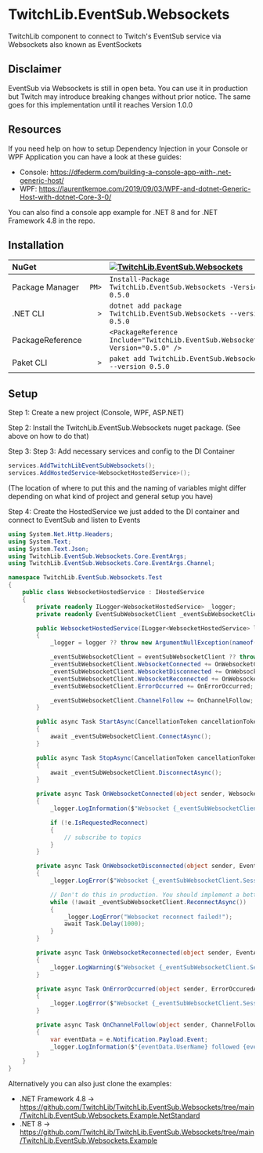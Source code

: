 # TwitchLib.EventSub.Websockets
TwitchLib component to connect to Twitch's EventSub service via Websockets also known as EventSockets

## Disclaimer
EventSub via Websockets is still in open beta.
You can use it in production but Twitch may introduce breaking changes without prior notice.
The same goes for this implementation until it reaches Version 1.0.0

## Resources
If you need help on how to setup Dependency Injection in your Console or WPF Application you can have a look at these guides:
- Console: https://dfederm.com/building-a-console-app-with-.net-generic-host/
- WPF: https://laurentkempe.com/2019/09/03/WPF-and-dotnet-Generic-Host-with-dotnet-Core-3-0/

You can also find a console app example for .NET 8 and for .NET Framework 4.8 in the repo.

## Installation

| NuGet            |       | [![TwitchLib.EventSub.Websockets][1]][2]                                       |
| :--------------- | ----: | :--------------------------------------------------------------------------- |
| Package Manager  | `PM>` | `Install-Package TwitchLib.EventSub.Websockets -Version 0.5.0`                 |
| .NET CLI         | `>`   | `dotnet add package TwitchLib.EventSub.Websockets --version 0.5.0`             |
| PackageReference |       | `<PackageReference Include="TwitchLib.EventSub.Websockets" Version="0.5.0" />` |
| Paket CLI        | `>`   | `paket add TwitchLib.EventSub.Websockets --version 0.5.0`                      |

[1]: https://img.shields.io/nuget/v/TwitchLib.EventSub.Websockets.svg?label=TwitchLib.EventSub.Websockets
[2]: https://www.nuget.org/packages/TwitchLib.EventSub.Websockets

## Setup

Step 1: Create a new project (Console, WPF, ASP.NET)

Step 2: Install the TwitchLib.EventSub.Websockets nuget package. (See above on how to do that)

Step 3: Step 3: Add necessary services and config to the DI Container

```csharp
services.AddTwitchLibEventSubWebsockets();
services.AddHostedService<WebsocketHostedService>();
```
(The location of where to put this and the naming of variables might differ depending on what kind of project and general setup you have)

Step 4: Create the HostedService we just added to the DI container and connect to EventSub and listen to Events

```csharp
using System.Net.Http.Headers;
using System.Text;
using System.Text.Json;
using TwitchLib.EventSub.Websockets.Core.EventArgs;
using TwitchLib.EventSub.Websockets.Core.EventArgs.Channel;

namespace TwitchLib.EventSub.Websockets.Test
{
    public class WebsocketHostedService : IHostedService
    {
        private readonly ILogger<WebsocketHostedService> _logger;
        private readonly EventSubWebsocketClient _eventSubWebsocketClient;

        public WebsocketHostedService(ILogger<WebsocketHostedService> logger, EventSubWebsocketClient eventSubWebsocketClient)
        {
            _logger = logger ?? throw new ArgumentNullException(nameof(logger));

            _eventSubWebsocketClient = eventSubWebsocketClient ?? throw new ArgumentNullException(nameof(eventSubWebsocketClient));
            _eventSubWebsocketClient.WebsocketConnected += OnWebsocketConnected;
            _eventSubWebsocketClient.WebsocketDisconnected += OnWebsocketDisconnected;
            _eventSubWebsocketClient.WebsocketReconnected += OnWebsocketReconnected;
            _eventSubWebsocketClient.ErrorOccurred += OnErrorOccurred;

            _eventSubWebsocketClient.ChannelFollow += OnChannelFollow;
        }

        public async Task StartAsync(CancellationToken cancellationToken)
        {
            await _eventSubWebsocketClient.ConnectAsync();
        }

        public async Task StopAsync(CancellationToken cancellationToken)
        {
            await _eventSubWebsocketClient.DisconnectAsync();
        }

        private async Task OnWebsocketConnected(object sender, WebsocketConnectedArgs e)
        {
            _logger.LogInformation($"Websocket {_eventSubWebsocketClient.SessionId} connected!");

            if (!e.IsRequestedReconnect)
            {
                // subscribe to topics
            }
        }

        private async Task OnWebsocketDisconnected(object sender, EventArgs e)
        {
            _logger.LogError($"Websocket {_eventSubWebsocketClient.SessionId} disconnected!");

            // Don't do this in production. You should implement a better reconnect strategy with exponential backoff
            while (!await _eventSubWebsocketClient.ReconnectAsync())
            {
                _logger.LogError("Websocket reconnect failed!");
                await Task.Delay(1000);
            }
        }

        private async Task OnWebsocketReconnected(object sender, EventArgs e)
        {
            _logger.LogWarning($"Websocket {_eventSubWebsocketClient.SessionId} reconnected");
        }

        private async Task OnErrorOccurred(object sender, ErrorOccuredArgs e)
        {
            _logger.LogError($"Websocket {_eventSubWebsocketClient.SessionId} - Error occurred!");
        }

        private async Task OnChannelFollow(object sender, ChannelFollowArgs e)
        {
            var eventData = e.Notification.Payload.Event;
            _logger.LogInformation($"{eventData.UserName} followed {eventData.BroadcasterUserName} at {eventData.FollowedAt}");
        }
    }
}
```

Alternatively you can also just clone the examples:
- .NET Framework 4.8 -> https://github.com/TwitchLib/TwitchLib.EventSub.Websockets/tree/main/TwitchLib.EventSub.Websockets.Example.NetStandard
- .NET 8 -> https://github.com/TwitchLib/TwitchLib.EventSub.Websockets/tree/main/TwitchLib.EventSub.Websockets.Example
